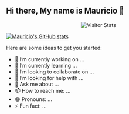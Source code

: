 ## Hi there, My name is Mauricio 👋


<div align="center">
        <img alt="Visitor Stats" 
            src="https://widgetbite.com/stats/<Marremelad>"/>  
    </div>


[![Mauricio's GitHub stats](https://github-readme-stats.vercel.app/api?username=Marremelad&hide=stars&show=contribs,prs_merged,prs_merged_percentage&show_icons=true&theme=dracula)](https://github.com/Danilo-Acosta5389/github-readme-stats) 


Here are some ideas to get you started:

- 🔭 I’m currently working on ...
- 🌱 I’m currently learning ...
- 👯 I’m looking to collaborate on ...
- 🤔 I’m looking for help with ...
- 💬 Ask me about ...
- 📫 How to reach me: ...
- 😄 Pronouns: ...
- ⚡ Fun fact: ...

